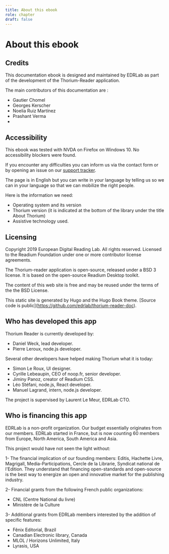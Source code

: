 ```yaml
---
title: About this ebook
role: chapter
draft: false
---
```



# About this ebook

## Credits

This documentation ebook is designed and maintained by EDRLab as part of
the development of the Thorium-Reader application.

The main contributors of this documentation are :

-   Gautier Chomel
-   Georges Kerscher
-   Noelia Ruiz Martínez
-   Prashant Verma
-   
## Accessibility

This ebook was tested with NVDA on Firefox on Windows 10. No
accessibility blockers were found.

If you encounter any difficulties you can inform us via the contact form
or by opening an issue on our [support
tracker](https://github.com/edrlab/thorium-reader-doc/issues/new).

The page is in English but you can write in your language by telling us
so we can in your language so that we can mobilize the right people.

Here is the information we need:

-   Operating system and its version
-   Thorium version (it is indicated at the bottom of the library under
    the title About Thorium)
-   Assistive technology used.


## Licensing

Copyright 2019 European Digital Reading Lab. All rights reserved.
Licensed to the Readium Foundation under one or more contributor license
agreements.

The Thorium-reader application is open-source, released under a BSD 3
license. It is based on the open-source Readium Desktop toolkit.

The content of this web site is free and may be reused under the terms
of the the BSD License.

This static site is generated by Hugo and the Hugo Book theme. \[Source
code is public\](https://github.com/edrlab/thorium-reader-doc).

## Who has developed this app

Thorium Reader is currently developed by:

-   Daniel Weck, lead developer.
-   Pierre Leroux, node.js developer.

Several other developers have helped making Thorium what it is today:

-   Simon Le Roux, UI designer.
-   Cyrille Lebeaupin, CEO of noop.fr, senior developer.
-   Jiminy Panoz, creator of Readium CSS.
-   Léo Stéfani, node.js, React developer.
-   Manuel Lagrand, intern, node.js developer.

The project is supervised by Laurent Le Meur, EDRLab CTO.

## Who is financing this app

EDRLab is a non-profit organization. Our budget essentially originates
from our members. EDRLab started in France, but is now counting 60
members from Europe, North America, South America and Asia.

This project would have not seen the light without:

1- The financial implication of our founding members: Editis, Hachette
Livre, Magrigall, Media-Participations, Cercle de la Librarie, Syndicat
national de l\'Edition. They understand that financing open-standards
and open-source is the best way to energize an open and innovative
market for the publishing industry.

2- Financial grants from the following French public organizations:

-   CNL (Centre National du livre)
-   Ministère de la Culture

3- Additional grants from EDRLab members interested by the addition of
specific features:

-   Fênix Editorial, Brazil
-   Canadian Electronic library, Canada
-   MLOL / Horizons Unlimited, Italy
-   Lyrasis, USA
